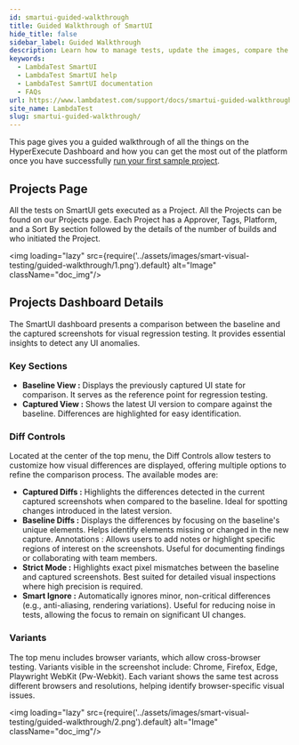 ```yaml
---
id: smartui-guided-walkthrough
title: Guided Walkthrough of SmartUI
hide_title: false
sidebar_label: Guided Walkthrough 
description: Learn how to manage tests, update the images, compare the images, performe testing using the dashboard.
keywords:
  - LambdaTest SmartUI
  - LambdaTest SmartUI help
  - LambdaTest SamrtUI documentation
  - FAQs
url: https://www.lambdatest.com/support/docs/smartui-guided-walkthrough/
site_name: LambdaTest
slug: smartui-guided-walkthrough/
---
```


<script type="application/ld+json"
      dangerouslySetInnerHTML={{ __html: JSON.stringify({
       "@context": "https://schema.org",
        "@type": "BreadcrumbList",
        "itemListElement": [{
          "@type": "ListItem",
          "position": 1,
          "name": "Home",
          "item": "https://www.lambdatest.com"
        },{
          "@type": "ListItem",
          "position": 2,
          "name": "Support",
          "item": "https://www.lambdatest.com/support/docs/"
        },{
          "@type": "ListItem",
          "position": 3,
          "name": "Guided Walkthrough of SmartUI",
          "item": "https://www.lambdatest.com/support/docs/smartui-guided-walkthrough/"
        }]
      })
    }}
></script>
This page gives you a guided walkthrough of all the things on the HyperExecute Dashboard and how you can get the most out of the platform once you have successfully [run your first sample project](/support/docs/smartui-running-your-first-project/).

## Projects Page
All the tests on SmartUI gets executed as a Project. All the Projects can be found on our Projects page. Each Project has a Approver, Tags, Platform, and a Sort By section followed by the details of the number of builds and who initiated the Project.

<img loading="lazy" src={require('../assets/images/smart-visual-testing/guided-walkthrough/1.png').default} alt="Image" className="doc_img"/>

## Projects Dashboard Details
The SmartUI dashboard presents a comparison between the baseline and the captured screenshots for visual regression testing. It provides essential insights to detect any UI anomalies.

### Key Sections
- **Baseline View :** Displays the previously captured UI state for comparison. It serves as the reference point for regression testing.
- **Captured View :** Shows the latest UI version to compare against the baseline. Differences are highlighted for easy identification.

### Diff Controls
Located at the center of the top menu, the Diff Controls allow testers to customize how visual differences are displayed, offering multiple options to refine the comparison process. The available modes are:

- **Captured Diffs :** Highlights the differences detected in the current captured screenshots when compared to the baseline. Ideal for spotting changes introduced in the latest version.
- **Baseline Diffs :** Displays the differences by focusing on the baseline's unique elements. Helps identify elements missing or changed in the new capture. Annotations : Allows users to add notes or highlight specific regions of interest on the screenshots. Useful for documenting findings or collaborating with team members.
- **Strict Mode :** Highlights exact pixel mismatches between the baseline and captured screenshots. Best suited for detailed visual inspections where high precision is required.
- **Smart Ignore :** Automatically ignores minor, non-critical differences (e.g., anti-aliasing, rendering variations). Useful for reducing noise in tests, allowing the focus to remain on significant UI changes.

### Variants
The top menu includes browser variants, which allow cross-browser testing. Variants visible in the screenshot include: Chrome, Firefox, Edge, Playwright WebKit (Pw-Webkit). Each variant shows the same test across different browsers and resolutions, helping identify browser-specific visual issues.

<img loading="lazy" src={require('../assets/images/smart-visual-testing/guided-walkthrough/2.png').default} alt="Image" className="doc_img"/>